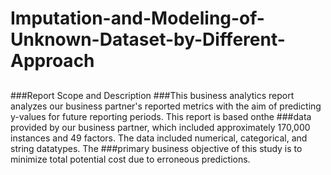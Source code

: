 # Imputation-and-Modeling-of-Unknown-Dataset-by-Different-Approach
##

###Report Scope and Description
###This business analytics report analyzes our business partner's reported metrics with the aim of predicting y-values for future reporting periods. This report is based onthe ###data provided by our business partner, which included approximately 170,000 instances and 49 factors. The data included numerical, categorical, and string datatypes. The ###primary business objective of this study is to minimize total potential cost due to erroneous predictions.
